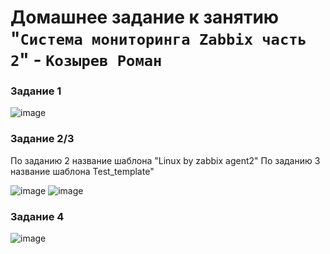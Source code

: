 # Домашнее задание к занятию "`Система мониторинга Zabbix часть 2`" - `Козырев Роман`



### Задание 1

![image](https://github.com/user-attachments/assets/6b39c294-ef69-4429-a6dd-99bf5949dc2b)

### Задание 2/3

По заданию 2 название шаблона "Linux by zabbix agent2"
По заданию 3 название шаблона Test_template"

![image](https://github.com/user-attachments/assets/a1d1b5aa-1af0-4aa4-93ed-9d8db001fd10)
![image](https://github.com/user-attachments/assets/b4bdb155-1b0d-4bb3-ad4c-5d2154cf800c)


### Задание 4

![image](https://github.com/user-attachments/assets/1c70fbad-1e51-4347-aa24-9d43623ca5e0)

